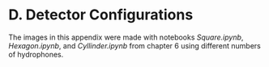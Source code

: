 # D. Detector Configurations

The images in this appendix were made with notebooks *Square.ipynb*, *Hexagon.ipynb*, and *Cyllinder.ipynb* from chapter 6 using different numbers of hydrophones.
